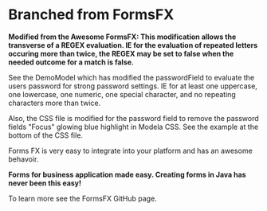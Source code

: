 # Branched from FormsFX

**Modified from the Awesome FormsFX: This modification allows the transverse of a REGEX evaluation. IE for the evaluation of repeated letters occuring more than twice, the REGEX may be set to false when the needed outcome for a match is false.**

See the DemoModel which has modified the passwordField to evaluate the users password for strong password settings. 
IE for at least one uppercase, one lowercase, one numeric, one special character, and no repeating characters more than twice.

Also, the CSS file is modified for the password field to remove the password fields "Focus" glowing blue highlight in Modela CSS. See the example at the bottom of the CSS file. 

Forms FX is very easy to integrate into your platform and has an awesome behavoir.




**Forms for business application made easy. Creating forms in Java has never been this easy!**


To learn more see the FormsFX GitHub page. 


